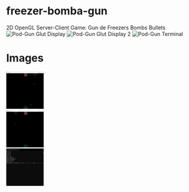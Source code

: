 # freezer-bomba-gun
2D OpenGL Server-Client Game: Gun de Freezers Bombs Bullets
![Pod-Gun Glut Display](https://github.com/mash-97/freezer-bomba-gun/tree/master/images/pod-gun.png "Pod-Gun Glut Display")
![Pod-Gun Glut Display 2](https://github.com/mash-97/freezer-bomba-gun/tree/master/images/pod-gun2.png "Pod-Gun Glut Display 2")
![Pod-Gun Terminal](https://github.com/mash-97/freezer-bomba-gun/tree/master/images/pod-gun-exe.png "Pod-Gun Terminal")

# Images
<img src="/images/pod-gun.png" alt="Pod-Gun Glut Display" style="height: 100px; width:100px;"/> <br>
<img src="/images/pod-gun2.png" alt="Pod-Gun Glut Display 2" style="height: 100px; width:100px;"/> <br>
<img src="/images/pod-gun-exe.png" alt="Pod-Gun Terminal" style="height: 100px; width:100px;"/> <br>
